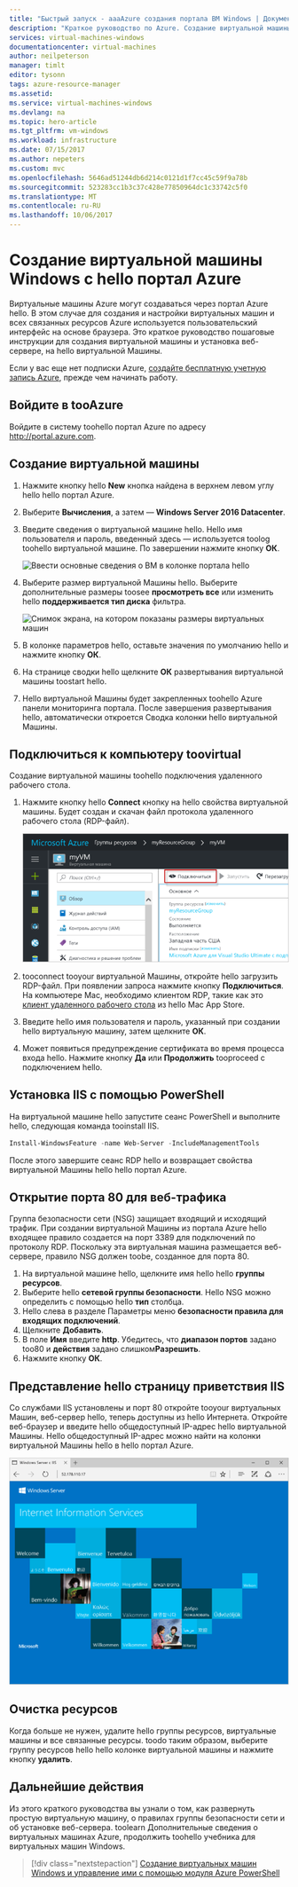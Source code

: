 ```yaml
---
title: "Быстрый запуск - aaaAzure создания портала ВМ Windows | Документы Microsoft"
description: "Краткое руководство по Azure. Создание виртуальной машины Windows с помощью портала."
services: virtual-machines-windows
documentationcenter: virtual-machines
author: neilpeterson
manager: timlt
editor: tysonn
tags: azure-resource-manager
ms.assetid: 
ms.service: virtual-machines-windows
ms.devlang: na
ms.topic: hero-article
ms.tgt_pltfrm: vm-windows
ms.workload: infrastructure
ms.date: 07/15/2017
ms.author: nepeters
ms.custom: mvc
ms.openlocfilehash: 5646ad51244db6d214c0121d1f7cc45c59f9a78b
ms.sourcegitcommit: 523283cc1b3c37c428e77850964dc1c33742c5f0
ms.translationtype: MT
ms.contentlocale: ru-RU
ms.lasthandoff: 10/06/2017
---
```

# <a name="create-a-windows-virtual-machine-with-hello-azure-portal"></a>Создание виртуальной машины Windows с hello портал Azure

Виртуальные машины Azure могут создаваться через портал Azure hello. В этом случае для создания и настройки виртуальных машин и всех связанных ресурсов Azure используется пользовательский интерфейс на основе браузера. Это краткое руководство пошаговые инструкции для создания виртуальной машины и установка веб-сервере, на hello виртуальной Машины.

Если у вас еще нет подписки Azure, [создайте бесплатную учетную запись Azure](https://azure.microsoft.com/free/?WT.mc_id=A261C142F), прежде чем начинать работу.

## <a name="log-in-tooazure"></a>Войдите в tooAzure

Войдите в систему toohello портал Azure по адресу http://portal.azure.com.

## <a name="create-virtual-machine"></a>Создание виртуальной машины

1. Нажмите кнопку hello **New** кнопка найдена в верхнем левом углу hello hello портал Azure.

2. Выберите **Вычисления**, а затем — **Windows Server 2016 Datacenter**. 

3. Введите сведения о виртуальной машине hello. Hello имя пользователя и пароль, введенный здесь — используется toolog toohello виртуальной машине. По завершении нажмите кнопку **ОК**.

    ![Ввести основные сведения о ВМ в колонке портала hello](./media/quick-create-portal/create-windows-vm-portal-basic-blade.png)  

4. Выберите размер виртуальной Машины hello. Выберите дополнительные размеры toosee **просмотреть все** или изменить hello **поддерживается тип диска** фильтра. 

    ![Снимок экрана, на котором показаны размеры виртуальных машин](./media/quick-create-portal/create-windows-vm-portal-sizes.png)  

5. В колонке параметров hello, оставьте значения по умолчанию hello и нажмите кнопку **ОК**.

6. На странице сводки hello щелкните **ОК** развертывания виртуальной машины toostart hello.

7. Hello виртуальной Машины будет закрепленных toohello Azure панели мониторинга портала. После завершения развертывания hello, автоматически откроется Сводка колонки hello виртуальной Машины.


## <a name="connect-toovirtual-machine"></a>Подключиться к компьютеру toovirtual

Создание виртуальной машины toohello подключения удаленного рабочего стола.

1. Нажмите кнопку hello **Connect** кнопку на hello свойства виртуальной машины. Будет создан и скачан файл протокола удаленного рабочего стола (RDP-файл).

    ![Портал 9](./media/quick-create-portal/quick-create-portal/portal-quick-start-9.png) 

2. tooconnect tooyour виртуальной Машины, откройте hello загрузить RDP-файл. При появлении запроса нажмите кнопку **Подключиться**. На компьютере Mac, необходимо клиентом RDP, такие как это [клиент удаленного рабочего стола](https://itunes.apple.com/us/app/microsoft-remote-desktop/id715768417?mt=12) из hello Mac App Store.

3. Введите hello имя пользователя и пароль, указанный при создании hello виртуальную машину, затем щелкните **ОК**.

4. Может появиться предупреждение сертификата во время процесса входа hello. Нажмите кнопку **Да** или **Продолжить** tooproceed с подключением hello.


## <a name="install-iis-using-powershell"></a>Установка IIS с помощью PowerShell

На виртуальной машине hello запустите сеанс PowerShell и выполните hello, следующая команда tooinstall IIS.

```powershell
Install-WindowsFeature -name Web-Server -IncludeManagementTools
```

После этого завершите сеанс RDP hello и возвращает свойства виртуальной Машины hello hello портал Azure.

## <a name="open-port-80-for-web-traffic"></a>Открытие порта 80 для веб-трафика 

Группа безопасности сети (NSG) защищает входящий и исходящий трафик. При создании виртуальной Машины из портала Azure hello входящее правило создается на порт 3389 для подключений по протоколу RDP. Поскольку эта виртуальная машина размещается веб-сервере, правило NSG должен toobe, созданное для порта 80.

1. На виртуальной машине hello, щелкните имя hello hello **группы ресурсов**.
2. Выберите hello **сетевой группы безопасности**. Hello NSG можно определить с помощью hello **тип** столбца. 
3. Hello слева в разделе Параметры меню **безопасности правила для входящих подключений**.
4. Щелкните **Добавить**.
5. В поле **Имя** введите **http**. Убедитесь, что **диапазон портов** задано too80 и **действия** задано слишком**Разрешить**. 
6. Нажмите кнопку **ОК**.


## <a name="view-hello-iis-welcome-page"></a>Представление hello страницу приветствия IIS

Со службами IIS установлены и порт 80 откройте tooyour виртуальных Машин, веб-сервер hello, теперь доступны из hello Интернета. Откройте веб-браузер и введите hello общедоступный IP-адрес hello виртуальной Машины. Hello общедоступный IP-адрес можно найти на колонки виртуальной Машины hello в hello портал Azure.

![Сайт IIS по умолчанию](./media/quick-create-powershell/default-iis-website.png) 

## <a name="clean-up-resources"></a>Очистка ресурсов

Когда больше не нужен, удалите hello группы ресурсов, виртуальные машины и все связанные ресурсы. toodo таким образом, выберите группу ресурсов hello hello колонке виртуальной машины и нажмите кнопку **удалить**.

## <a name="next-steps"></a>Дальнейшие действия

Из этого краткого руководства вы узнали о том, как развернуть простую виртуальную машину, о правилах группы безопасности сети и об установке веб-сервера. toolearn Дополнительные сведения о виртуальных машинах Azure, продолжить toohello учебника для виртуальных машин Windows.

> [!div class="nextstepaction"]
> [Создание виртуальных машин Windows и управление ими с помощью модуля Azure PowerShell](./tutorial-manage-vm.md)
